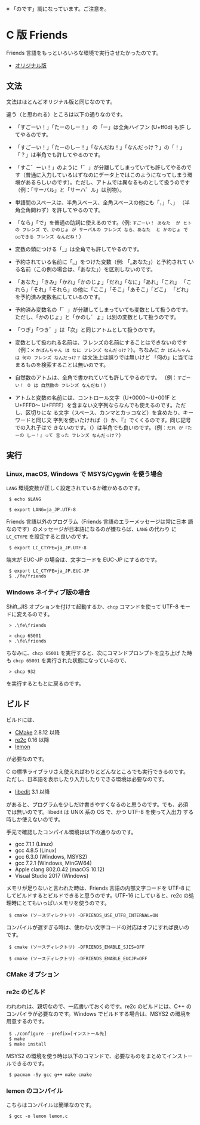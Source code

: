 <!-- -*- coding: utf-8 -*- -->

※ 「のです」調になっています。ご注意を。

C 版 Friends
============

Friends 言語をもっといろいろな環境で実行させたかったのです。

* [オリジナル版](https://github.com/vain0/VainZero.Friends)

文法
----

文法はほとんどオリジナル版と同じなのです。

違う（と思われる）ところは以下の通りなのです。

* 「すごーい！」「たーのしー！」 の「ー」は全角ハイフン (U+ff0d) も許
  してやるのです。
* 「すごーい！」「たーのしー！」「なんだね！」「なんだっけ？」の「！」
  「？」は半角でも許してやるのです。
* 「すこ゛ーい！」のように「゛」が分離してしまっていても許してやるので
  す（普通に入力しているはずなのにデータ上ではこのようになってしまう環
  境があるらしいのです）。ただし、アトムでは異なるものとして扱うのです
  （例：「サーバル」と「サーハ゛ル」は別物）。
* 単語間のスペースは、半角スペース、全角スペースの他にも「，」「、」
  （半角全角問わず）を許してやるのです。
* 「なら」「で」を普通の助詞に使えるのです。（例: `すごーい！ あなた 
  が ヒトの フレンズ で、かのじょ が サーバルの フレンズ なら、あなた 
  と かのじょ で ○○できる フレンズ なんだね！`）
* 変数の頭につける「_」は全角でも許してやるのです。
* 予約されている名前に「_」をつけた変数（例: 「_あなた」）と予約されて
  いる名前（この例の場合は、「あなた」）を区別しないのです。
* 「あなた」「きみ」「かれ」「かのじょ」「だれ」「なに」「あれ」「これ」
  「これら」「それ」「それら」の他に「ここ」「そこ」「あそこ」「どこ」
  「どれ」を予約済み変数名にしているのです。
* 予約済み変数名の「゛」が分離してしまっていても変数として扱うのです。
  ただし、「かのじょ」と「かのし゛ょ」は別の変数として扱うのです。
* 「つぎ」「つき゛」は「次」と同じアトムとして扱うのです。
* 変数として扱われる名前は、フレンズの名前にすることはできないのです
  （例：× `かばんちゃん は なに フレンズ なんだっけ？`）。ちなみに `か
  ばんちゃん は 何の フレンズ なんだっけ？` は文法上は誤りでは無いけど
  「何の」に当てはまるものを検索することは無いのです。
* 自然数のアトムは、全角で書かれていても許してやるのです。
  （例：`すごーい！ ０ は 自然数の フレンズ なんだね！`）

* アトムと変数の名前には、コントロール文字（U+0000〜U+001F と U+FFF0〜
  U+FFFF）を含まない文字列ならなんでも使えるのです。ただし、区切りにな
  る文字（スペース、カンマとカッコなど）を含めたり、キーワードと同じ文
  字列を使いたければ（）か、『』でくくるのです。同じ記号での入れ子はで
  きないのです。（）は半角でも良いのです。（例：`だれ が『たーの
  しー！』って 言った フレンズ なんだっけ？`）

実行
----

### Linux, macOS, Windows で MSYS/Cygwin を使う場合

`LANG` 環境変数が正しく設定されているか確かめるのです。

```
 $ echo $LANG
 
 $ export LANG=ja_JP.UTF-8
```

Friends 言語以外のプログラム（Friends 言語のエラーメッセージは常に日本
語なのです）のメッセージが日本語になるのが嫌ならば、`LANG` の代わり
に `LC_CTYPE` を設定すると良いのです。

```
 $ export LC_CTYPE=ja_JP.UTF-8
```

端末が EUC-JP の場合は、文字コードを EUC-JP にするのです。

```
 $ export LC_CTYPE=ja_JP.EUC-JP
 $ ./fe/friends
```

### Windows ネイティブ版の場合

Shift_JIS オプションを付けて起動するか、`chcp` コマンドを使って UTF-8
モードに変えるのです。

```
 > .\fe\friends
```

```
 > chcp 65001
 > .\fe\friends
```

ちなみに、`chcp 65001` を実行すると、次にコマンドプロンプトを立ち上げ
た時も `chcp 65001` を実行された状態になっているので、

```
 > chcp 932
```

を実行するともとに戻るのです。

ビルド
------

ビルドには、

* [CMake](http://www.cmake.org) 2.8.12 以降
* [re2c](http://re2c.org) 0.16 以降
* [lemon](https://www.hwaci.com/sw/lemon/)
 
が必要なのです。

C の標準ライブラリさえ使えればわりとどんなところでも実行できるのです。
ただし、日本語を表示したり入力したりできる環境は必要なのです。

* [libedit](http://thrysoee.dk/editline/) 3.1 以降

があると、プログラムを少しだけ書きやすくなるのと思うのです。でも、必須
では無いのです。libedit は UNIX 系の OS で、かつ UTF-8 を使って入出力
する時しか使えないのです。

手元で確認したコンパイル環境は以下の通りなのです。

* gcc 7.1.1 (Linux)
* gcc 4.8.5 (Linux)
* gcc 6.3.0 (Windows, MSYS2)
* gcc 7.2.1 (Windows, MinGW64)
* Apple clang 802.0.42 (macOS 10.12)
* Visual Studio 2017 (Windows)
<!-- * gcc 6.4.0 (DOS, DJGPP) -->

メモリが足りないと言われた時は、Friends 言語の内部文字コードを UTF-8
にしてビルドするとビルドできると思うのです。UTF-16 にしていると、re2c
の処理時にとてもいっぱいメモリを使うのです。

```
 $ cmake (ソースディレクトリ) -DFRIENDS_USE_UTF8_INTERNAL=ON
```

コンパイルが遅すぎる時は、使わない文字コードの対応はオフにすれば良いの
です。

```
 $ cmake (ソースディレクトリ) -DFRIENDS_ENABLE_SJIS=OFF
```
```
 $ cmake (ソースディレクトリ) -DFRIENDS_ENABLE_EUCJP=OFF
```

### CMake オプション



### re2c のビルド

われわれは、親切なので、一応書いておくのです。re2c のビルドには、C++
のコンパイラが必要なのです。Windows でビルドする場合は、MSYS2 の環境を
用意するのです。

~~~~~
 $ ./configure --prefix=[インストール先]
 $ make
 $ make install
~~~~~

MSYS2 の環境を使う時は以下のコマンドで、必要なものをまとめてインストー
ルできるのです。

~~~~~
 $ pacman -Sy gcc g++ make cmake
~~~~~

### lemon のコンパイル

こちらはコンパイルは簡単なのです。

~~~~~
 $ gcc -o lemon lemon.c
~~~~~

